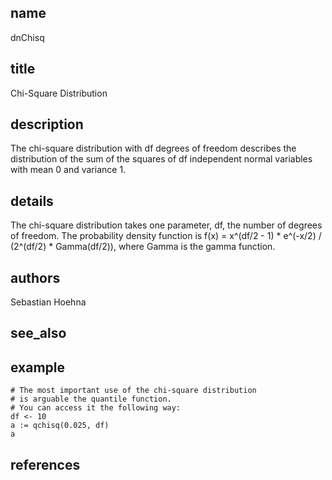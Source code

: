 ## name
dnChisq
## title
Chi-Square Distribution
## description
The chi-square distribution with df degrees of freedom describes the distribution of the sum of the squares of df independent normal variables with mean 0 and variance 1. 
## details
The chi-square distribution takes one parameter, df, the number of degrees of freedom. The probability density function is f(x) = x^(df/2 - 1) * e^(-x/2) / (2^(df/2) * Gamma(df/2)), where Gamma is the gamma function.
## authors
Sebastian Hoehna
## see_also
## example
	# The most important use of the chi-square distribution
	# is arguable the quantile function.
	# You can access it the following way:
	df <- 10
	a := qchisq(0.025, df)
	a
	
## references
